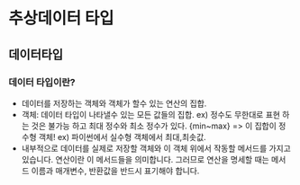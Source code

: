 # 추상데이터 타입
## 데이터타입
### 데이터 타입이란?
-  데이터를 저장하는 객체와 객체가 할수 있는 연산의 집합.
- 객체: 데이터 타입이 나타낼수 있는 모든 값들의 집합.
ex) 정수도 무한대로 표현 하는 것은 불가능 하고 최대 정수와 최소 정수가 있다. 
{min~max} => 이 집합이 정수형 객체!
ex) 파이썬에서 실수형 객체에서 최대,최솟값.
- 내부적으로 데이터를 실제로 저장할 객체와 이 객체 위에서 작동할 메서드를 가지고 있습니다. 연산이란 이 메서드들을 의미합니다. 그러므로 연산을 명세할 때는 메서드 이름과 매개변수, 반환값을 반드시 표기해야 합니다.
